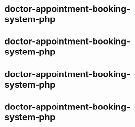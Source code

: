 # doctor-appointment-booking-system-php
# doctor-appointment-booking-system-php
# doctor-appointment-booking-system-php
# doctor-appointment-booking-system-php
